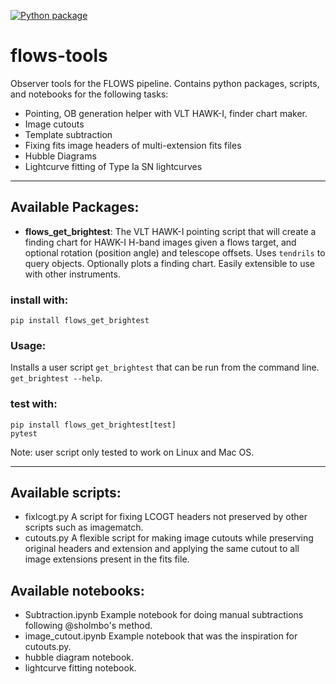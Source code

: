[![Python package](https://github.com/SNflows/flows-tools/actions/workflows/python-package.yml/badge.svg)](https://github.com/SNflows/flows-tools/actions/workflows/python-package.yml)

# flows-tools   
Observer tools for the FLOWS pipeline. Contains python packages, scripts, and notebooks for the following tasks:
 - Pointing, OB generation helper with VLT HAWK-I, finder chart maker.
 - Image cutouts
 - Template subtraction
 - Fixing fits image headers of multi-extension fits files
 - Hubble Diagrams
 - Lightcurve fitting of Type Ia SN lightcurves

---
## Available Packages:
 - **flows_get_brightest**: The VLT HAWK-I pointing script that will create a finding chart for HAWK-I 
H-band images given a flows target, and optional rotation (position angle) and telescope offsets.
Uses `tendrils` to query objects. Optionally plots a finding chart. 
Easily extensible to use with other instruments.

### install with:
``pip install flows_get_brightest``

### Usage:
Installs a user script `get_brightest` that can be run from the command line.
``get_brightest --help``.

### test with: 
``pip install flows_get_brightest[test]``    
``pytest``

Note: user script only tested to work on Linux and Mac OS.

---
## Available scripts:
 - fixlcogt.py A script for fixing LCOGT headers not preserved by other scripts such as imagematch.
 - cutouts.py A flexible script for making image cutouts while preserving original headers and extension and applying 
the same cutout to all image extensions present in the fits file.

## Available notebooks:
 - Subtraction.ipynb Example notebook for doing manual subtractions following @sholmbo's method.
 - image_cutout.ipynb Example notebook that was the inspiration for cutouts.py.
 - hubble diagram notebook.
 - lightcurve fitting notebook.
 
